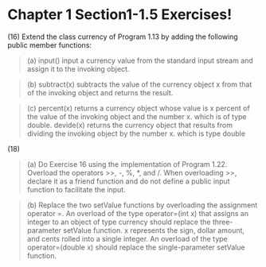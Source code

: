 

Chapter 1 Section1-1.5 Exercises!
===================

(16) Extend the class currency of Program 1.13 by adding the following public member functions:

> (a) input() input a currency value from the standard input stream and assign it to the invoking object.

> (b) subtract(x) subtracts the value of the currency object x from that of the invoking object and returns the result.

> (c) percent(x) returns a currency object whose value is x percent of the value of the invoking object and the number x. which is of type double.
> devide(x) returns the currency object that results from dividing the invoking object by the number x. which is type double

(18) 

> (a) Do Exercise 16 using the implementation of Program 1.22. Overload the operators >>, -, %, *, and /. When overloading >>, declare it as a friend function and do not define a public input function to facilitate the input.

> (b) Replace the two setValue functions by overloading the assignment operator =. An overload of the type operator=(int x) that assigns an integer to an object of type currency should replace the three-parameter setValue function. x represents the sign, dollar amount, and cents rolled into a single integer. An overload of the type operator=(double x) should replace the single-parameter setValue function. 





